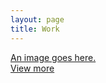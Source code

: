 ```yaml
---
layout: page
title: Work
---
```

<main class="main">
    <section class="portfolio">
        <a class="portfolio-item" href="//figma.com" target="_blank">An image goes here.</a>
    </section>
    <a class="button">
        <a class="arrow-link" href="https://www.linkedin.com/in/jmwii1981/details/recommendations/" target="_blank">View more</a>
    </a>
</main>
